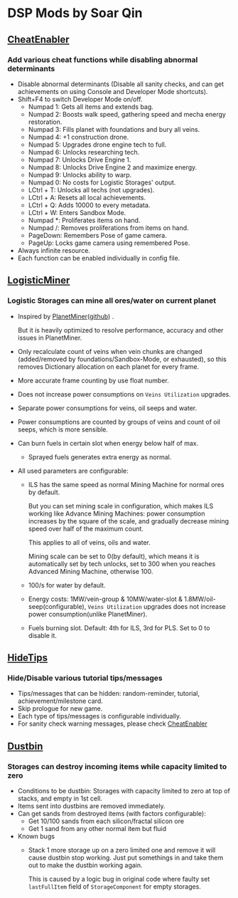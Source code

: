 ﻿# DSP Mods by Soar Qin

## [CheatEnabler](CheatEnabler)

### Add various cheat functions while disabling abnormal determinants

* Disable abnormal determinants (Disable all sanity checks, and can get achievements on using Console and Developer Mode
  shortcuts).
* Shift+F4 to switch Developer Mode on/off.
    * Numpad 1: Gets all items and extends bag.
    * Numpad 2: Boosts walk speed, gathering speed and mecha energy restoration.
    * Numpad 3: Fills planet with foundations and bury all veins.
    * Numpad 4: +1 construction drone.
    * Numpad 5: Upgrades drone engine tech to full.
    * Numpad 6: Unlocks researching tech.
    * Numpad 7: Unlocks Drive Engine 1.
    * Numpad 8: Unlocks Drive Engine 2 and maximize energy.
    * Numpad 9: Unlocks ability to warp.
    * Numpad 0: No costs for Logistic Storages' output.
    * LCtrl + T: Unlocks all techs (not upgrades).
    * LCtrl + A: Resets all local achievements.
    * LCtrl + Q: Adds 10000 to every metadata.
    * LCtrl + W: Enters Sandbox Mode.
    * Numpad *: Proliferates items on hand.
    * Numpad /: Removes proliferations from items on hand.
    * PageDown: Remembers Pose of game camera.
    * PageUp: Locks game camera using remembered Pose.
* Always infinite resource.
* Each function can be enabled individually in config file.

## [LogisticMiner](LogisticMiner)

### Logistic Storages can mine all ores/water on current planet

* Inspired
  by [PlanetMiner](https://dsp.thunderstore.io/package/blacksnipebiu/PlanetMiner)([github](https://github.com/blacksnipebiu/PlanetMiner))
  .

  But it is heavily optimized to resolve performance, accuracy and other issues in PlanetMiner.
* Only recalculate count of veins when vein chunks are changed (added/removed by foundations/Sandbox-Mode, or
  exhausted), so this removes Dictionary allocation on each planet for every frame.
* More accurate frame counting by use float number.
* Does not increase power consumptions on `Veins Utilization` upgrades.
* Separate power consumptions for veins, oil seeps and water.
* Power consumptions are counted by groups of veins and count of oil seeps, which is more sensible.
* Can burn fuels in certain slot when energy below half of max.
    * Sprayed fuels generates extra energy as normal.
* All used parameters are configurable:
    * ILS has the same speed as normal Mining Machine for normal ores by default.

      But you can set mining scale in configuration, which makes ILS working like Advance Mining Machines: power
      consumption increases by the square of the scale, and gradually decrease mining speed over half of the maximum
      count.

      This applies to all of veins, oils and water.

      Mining scale can be set to 0(by default), which means it is automatically set by tech unlocks, set to 300 when you
      reaches Advanced Mining Machine, otherwise 100.
    * 100/s for water by default.
    * Energy costs: 1MW/vein-group & 10MW/water-slot & 1.8MW/oil-seep(configurable), `Veins Utilization` upgrades
      does not increase power consumption(unlike PlanetMiner).
    * Fuels burning slot. Default: 4th for ILS, 3rd for PLS. Set to 0 to disable it.

## [HideTips](HideTips)

### Hide/Disable various tutorial tips/messages

* Tips/messages that can be hidden: random-reminder, tutorial, achievement/milestone card.
* Skip prologue for new game.
* Each type of tips/messages is configurable individually.
* For sanity check warning messages, please check [CheatEnabler](CheatEnabler)

## [Dustbin](Dustbin)

### Storages can destroy incoming items while capacity limited to zero

* Conditions to be dustbin: Storages with capacity limited to zero at top of stacks, and empty in 1st cell.
* Items sent into dustbins are removed immediately.
* Can get sands from destroyed items (with factors configurable):
    * Get 10/100 sands from each silicon/fractal silicon ore
    * Get 1 sand from any other normal item but fluid
* Known bugs
    * Stack 1 more storage up on a zero limited one and remove it will cause dustbin stop working. Just put somethings
      in and take them out to make the dustbin working again.

      This is caused by a logic bug in original code where faulty set `lastFullItem` field of `StorageComponent` for
      empty storages.